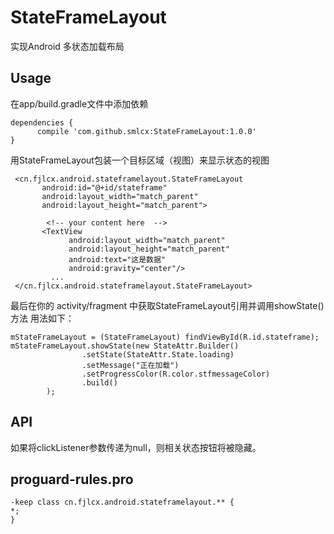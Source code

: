 # StateFrameLayout
实现Android 多状态加载布局
## Usage
在app/build.gradle文件中添加依赖

    dependencies {
          compile 'com.github.smlcx:StateFrameLayout:1.0.0'
    }
    
用StateFrameLayout包装一个目标区域（视图）来显示状态的视图

     <cn.fjlcx.android.stateframelayout.StateFrameLayout
           android:id="@+id/stateframe"
           android:layout_width="match_parent"
           android:layout_height="match_parent">
       
            <!-- your content here  -->
           <TextView
                 android:layout_width="match_parent"
                 android:layout_height="match_parent"
                 android:text="这是数据"
                 android:gravity="center"/>
             ...
     </cn.fjlcx.android.stateframelayout.StateFrameLayout>
     
最后在你的 activity/fragment 中获取StateFrameLayout引用并调用showState()方法
    用法如下：
    
    mStateFrameLayout = (StateFrameLayout) findViewById(R.id.stateframe);
    mStateFrameLayout.showState(new StateAttr.Builder()
                    .setState(StateAttr.State.loading)
                    .setMessage("正在加载")
                    .setProgressColor(R.color.stfmessageColor)
                    .build()
            );
	
## API

如果将clickListener参数传递为null，则相关状态按钮将被隐藏。


## proguard-rules.pro

	-keep class cn.fjlcx.android.stateframelayout.** {
	*;
	}